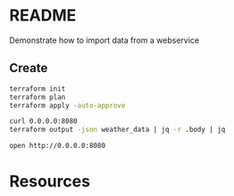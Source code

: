 # README
Demonstrate how to import data from a webservice

## Create 

```sh
terraform init
terraform plan
terraform apply -auto-approve

curl 0.0.0.0:8080           
terraform output -json weather_data | jq -r .body | jq

open http://0.0.0.0:8080      
```

# Resources 

